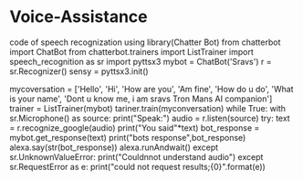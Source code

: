 # Voice-Assistance
code of speech recognization using library(Chatter Bot) 
from chatterbot import ChatBot 
from chatterbot.trainers import ListTrainer
import speech_recognition as sr
import pyttsx3
mybot = ChatBot('Sravs')
r = sr.Recognizer()
sensy = pyttsx3.init()

mycoversation = ['Hello',
                 'Hi',
                 'How are you',
                 'Am fine',
                 'How do u do',
                 'What is your name',
                 'Dont u know me,  i am sravs Tron Mans AI companion']
trainer = ListTrainer(mybot)
tariner.train(myconversation)
while True:
    with sr.Microphone() as source:
        print("Speak:")
        audio = r.listen(source)
    try:
        text = r.recognize_google(audio)
        print("You said"*text)
        bot_response = mybot.get_response(text)
        print("bots response",bot_response)
        alexa.say(str(bot_response))
        alexa.runAndwait()
    except sr.UnknownValueError:
        print("Couldnnot understand audio")
    except sr.RequestError as e:
        print("could not request results;{0}".format(e))

